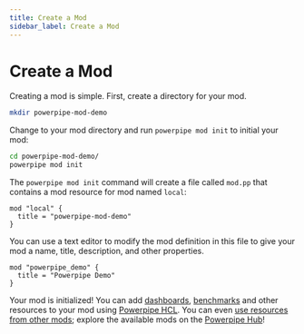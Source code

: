 ```yaml
---
title: Create a Mod
sidebar_label: Create a Mod
---
```


# Create a Mod

Creating a mod is simple. First, create a directory for your mod.
```bash
mkdir powerpipe-mod-demo
```


Change to your mod directory and run `powerpipe mod init` to initial your mod:

```bash
cd powerpipe-mod-demo/
powerpipe mod init
```

The `powerpipe mod init` command will create a file called `mod.pp` that contains a mod resource for mod named `local`:

```hcl
mod "local" {
  title = "powerpipe-mod-demo"
}
```

You can use a text editor to modify the mod definition in this file to give your mod a name, title, description, and other properties.

```hcl
mod "powerpipe_demo" {
  title = "Powerpipe Demo"
}

```

Your mod is initialized! You can add [dashboards](/docs/powerpipe-hcl/dashboard), [benchmarks](/docs/powerpipe-hcl/benchmark) and other resources to your mod using [Powerpipe HCL](/docs/powerpipe-hcl/). You can even [use resources from other mods](/docs/build/mod-dependencies); explore the available mods on the [Powerpipe Hub](https://hub.powerpipe.io)!